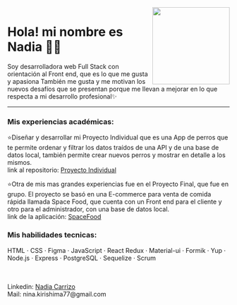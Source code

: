 <img src ="https://media1.giphy.com/media/lJNoBCvQYp7nq/giphy.gif?cid=ecf05e47s3vvke6cug703ovg2zj2aafpbqkprsfdaw4sqzxj&rid=giphy.gif&ct=g" width=175 align='right'/>

<h1>Hola! mi nombre es Nadia 💁‍♀️</h1> 
  <p>
  Soy desarrolladora web Full Stack con orientación al Front end, que es lo que me gusta y apasiona
También me gusta y me motivan los nuevos desafíos que se presentan porque me llevan a mejorar en lo que respecta a mi desarrollo profesional✨
  </p>
<hr/>
<h3>Mis experiencias académicas:</h3>
<p>
  ⭐Diseñar y desarrollar mi Proyecto Individual que es una App de perros que te permite ordenar y filtrar los datos traídos de una API y de una base de datos local,       también permite crear nuevos perros y mostrar en detalle a los mismos.<br>
  link al repositorio: <a href="https://github.com/ninak8/PI-Dogs-main">Proyecto Individual</a>

  ⭐Otra de mis mas grandes experiencias fue en el Proyecto Final, que fue en grupo. El proyecto se basó en una E-commerce para venta de comida rápida llamada Space Food, que cuenta con un Front end para el cliente y otro para el administrador, con una base de datos local. <br>
  link de la aplicación: <a href="https://spacefood.netlify.app/">SpaceFood</a>
</p>

<h3>Mis habilidades tecnicas:</h3>
<p>
    HTML · CSS · Figma · JavaScript · React Redux · Material-ui · Formik · Yup · Node.js · Express · PostgreSQL · Sequelize · Scrum
</p>
    <br>
    <br>
 <div>
  Linkedin: <a href="https://www.linkedin.com/in/nadia-carrizo-75b131250/">Nadia Carrizo</a> <br>
  Mail: nina.kirishima77@gmail.com
</div>
 
